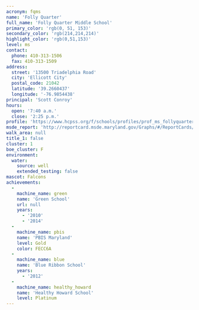 ```yaml
---
acronym: fqms
name: 'Folly Quarter'
full_name: 'Folly Quarter Middle School'
primary_color: 'rgb(0, 51, 153)'
secondary_color: 'rgb(214,214,214)'
highlight_color: 'rgb(0,51,153)'
level: ms
contact:
  phone: 410-313-1506
  fax: 410-313-1509
address:
  street: '13500 Triadelphia Road'
  city: 'Ellicott City'
  postal_code: 21042
  latitude: '39.2660437'
  longitude: '-76.9854438'
principal: 'Scott Conroy'
hours:
  open: '7:40 a.m.'
  close: '2:25 p.m.'
profile: 'https://www.hcpss.org/f/schools/profiles/prof_ms_follyquarter.pdf'
msde_report: 'http://reportcard.msde.maryland.gov/Graphs/#/ReportCards/ReportCardSchool/1//1/13/0307/'
walk_area: null
title_1: false
cluster: 1
boe_cluster: F
environment:
  water:
    source: well
    extended_testing: false
mascot: Falcons
achievements:
  -
    machine_name: green
    name: 'Green School'
    url: null
    years:
      - '2010'
      - '2014'
  -
    machine_name: pbis
    name: 'PBIS Maryland'
    level: Gold
    color: FECC6A
  -
    machine_name: blue
    name: 'Blue Ribbon School'
    years:
      - '2012'
  -
    machine_name: healthy_howard
    name: 'Healthy Howard School'
    level: Platinum
---
```

